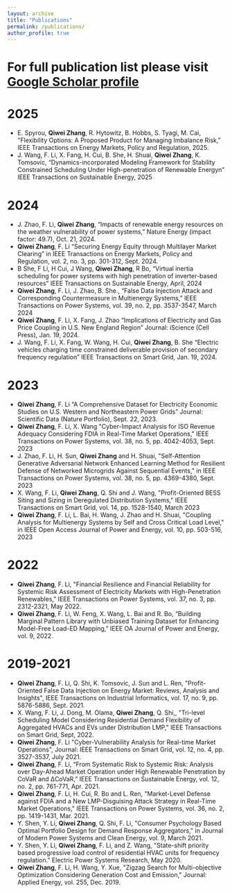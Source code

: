 ```yaml
---
layout: archive
title: "Publications"
permalink: /publications/
author_profile: true
---
```

# For full publication list please visit [Google Scholar profile](https://scholar.google.com/citations?hl=en&user=oCySz0kAAAAJ&view_op=list_works&sortby=pubdate)


# 2025
* E. Spyrou, **Qiwei Zhang**, R. Hytowitz, B. Hobbs, S. Tyagi, M. Cai, "Flexibility Options: A Proposed Product for Managing Imbalance Risk," IEEE Transactions on Energy Markets, Policy and Regulation, 2025.
* J. Wang, F. Li, X. Fang, H. Cui, B. She, H. Shuai, **Qiwei Zhang**, K. Tomsovic, “Dynamics-incorporated Modeling Framework for Stability Constrained Scheduling Under High-penetration of Renewable Energyn” IEEE Transactions on Sustainable Energy, 2025
# 2024
* J. Zhao, F. Li, **Qiwei Zhang**, “Impacts of renewable energy resources on the weather vulnerability of power systems,” Nature Energy (impact factor: 49.7), Oct. 21, 2024.
* **Qiwei Zhang**, F. Li “Securing Energy Equity through Multilayer Market Clearing” in IEEE Transactions on Energy Markets, Policy and Regulation, vol. 2, no. 3, pp. 301-312, Sept. 2024.
* B She, F Li, H Cui, J Wang, **Qiwei Zhang**, R Bo, “Virtual inertia scheduling for power systems with high penetration of inverter-based resources” IEEE Transactions on Sustainable Energy, April, 2024
* **Qiwei Zhang**, F. Li, J. Zhao, B. She., “False Data Injection Attack and Corresponding Countermeasure in Multienergy Systems,” IEEE Transactions on Power Systems, vol. 39, no. 2, pp. 3537-3547, March 2024
* **Qiwei Zhang**, F. Li, X. Fang, J. Zhao “Implications of Electricity and Gas Price Coupling in U.S. New England Region” Journal: iScience (Cell Press), Jan. 19, 2024.
* J. Wang, F. Li, X. Fang, W. Wang, H. Cui, **Qiwei Zhang**, B. She “Electric vehicles charging time constrained deliverable provision of secondary frequency regulation” IEEE Transactions on Smart Grid, Jan. 19, 2024.
# 2023
* **Qiwei Zhang**, F. Li “A Comprehensive Dataset for Electricity Economic Studies on U.S. Western and Northeastern Power Grids” Journal:  Scientific Data (Nature Portfolio), Sept. 22, 2023. 
* **Qiwei Zhang**, F. Li, X. Wang "Cyber-Impact Analysis for ISO Revenue Adequacy Considering FDIA in Real-Time Market Operations," IEEE Transactions on Power Systems, vol. 38, no. 5, pp. 4042-4053, Sept. 2023
* J. Zhao, F. Li, H. Sun, **Qiwei Zhang** and H. Shuai, "Self-Attention Generative Adversarial Network Enhanced Learning Method for Resilient Defense of Networked Microgrids Against Sequential Events," in IEEE Transactions on Power Systems, vol. 38, no. 5, pp. 4369-4380, Sept. 2023
* X. Wang, F. Li, **Qiwei Zhang**, Q. Shi and J. Wang, "Profit-Oriented BESS Siting and Sizing in Deregulated Distribution Systems," IEEE Transactions on Smart Grid, vol. 14, pp. 1528-1540, March 2023 
* **Qiwei Zhang**, F. Li, L. Bai, H. Wang, J. Zhao and H. Shuai, "Coupling Analysis for Multienergy Systems by Self and Cross Critical Load Level," in IEEE Open Access Journal of Power and Energy, vol. 10, pp. 503-516, 2023
# 2022
* **Qiwei Zhang**, F. Li, "Financial Resilience and Financial Reliability for Systemic Risk Assessment of Electricity Markets with High-Penetration Renewables," IEEE Transactions on Power Systems, vol. 37, no. 3, pp. 2312-2321, May 2022.
* **Qiwei Zhang**, F. Li, W. Feng, X. Wang, L. Bai and R. Bo, “Building Marginal Pattern Library with Unbiased Training Dataset for Enhancing Model-Free Load-ED Mapping,” IEEE OA Journal of Power and Energy, vol. 9, 2022. 
# 2019-2021
* **Qiwei Zhang**, F. Li, Q. Shi, K. Tomsovic, J. Sun and L. Ren, "Profit-Oriented False Data Injection on Energy Market: Reviews, Analysis and Insights", IEEE Transactions on Industrial Informatics, vol. 17, no. 9, pp. 5876-5886, Sept. 2021.
* X. Wang, F. Li, J. Dong, M. Olama, **Qiwei Zhang**, Q. Shi,, "Tri-level Scheduling Model Considering Residential Demand Flexibility of Aggregated HVACs and EVs under Distribution LMP," IEEE Transactions on Smart Grid, Sept, 2022.
* **Qiwei Zhang**, F. Li "Cyber-Vulnerability Analysis for Real-time Market Operations", Journal: IEEE Transactions on Smart Grid, vol. 12, no. 4, pp. 3527-3537, July 2021. 
* **Qiwei Zhang**, F. Li, “From Systematic Risk to Systemic Risk: Analysis over Day-Ahead Market Operation under High Renewable Penetration by CoVaR and ΔCoVaR,” IEEE Transactions on Sustainable Energy, vol. 12, no. 2, pp. 761-771, Apr. 2021.
* **Qiwei Zhang**, F. Li, H. Cui, R. Bo and L. Ren, "Market-Level Defense against FDIA and a New LMP-Disguising Attack Strategy in Real-Time Market Operations," IEEE Transactions on Power Systems, vol. 36, no. 2, pp. 1419-1431, Mar. 2021.
* Y. Shen, Y. Li, **Qiwei Zhang**, Q. Shi, F. Li, "Consumer Psychology Based Optimal Portfolio Design for Demand Response Aggregators," in Journal of Modern Power Systems and Clean Energy, vol. 9, March 2021.
* Y. Shen, Y. Li, **Qiwei Zhang**, F. Li, and Z. Wang, "State-shift priority based progressive load control of residential HVAC units for frequency regulation." Electric Power Systems Research, May 2020.
* **Qiwei Zhang**, F. Li, H. Wang, Y. Xue, "Zigzag Search for Multi-objective Optimization Considering Generation Cost and Emission," Journal: Applied Energy, vol. 255, Dec. 2019. 
